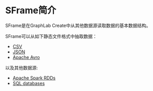 # SFrame简介

SFrame是在GraphLab Create中从其他数据源读取数据的基本数据结构。

SFrame可以从如下静态文件格式中抽取数据：

* [CSV](https://dato.com/products/create/docs/generated/graphlab.SFrame.read_csv.html#graphlab.SFrame.read_csv)
* [JSON](https://dato.com/products/create/docs/generated/graphlab.SFrame.read_csv.html#graphlab.SFrame.read_json)
* [Apache Avro](https://dato.com/products/create/docs/generated/graphlab.SArray.from_avro.html#graphlab.SArray.from_avro)

以及其他数据源:

* [Apache Spark RDDs](spark_integration.md)
* [SQL databases](sql_integration.md)
